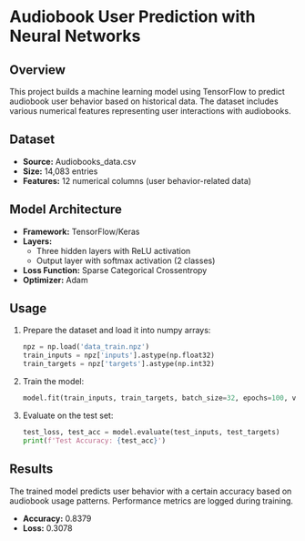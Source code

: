 # Audiobook User Prediction with Neural Networks

## Overview

This project builds a machine learning model using TensorFlow to predict audiobook user behavior based on historical data. The dataset includes various numerical features representing user interactions with audiobooks.

## Dataset

- **Source:** Audiobooks\_data.csv
- **Size:** 14,083 entries
- **Features:** 12 numerical columns (user behavior-related data)

## Model Architecture

- **Framework:** TensorFlow/Keras
- **Layers:**
  - Three hidden layers with ReLU activation
  - Output layer with softmax activation (2 classes)
- **Loss Function:** Sparse Categorical Crossentropy
- **Optimizer:** Adam

## Usage

1. Prepare the dataset and load it into numpy arrays:
   ```python
   npz = np.load('data_train.npz')
   train_inputs = npz['inputs'].astype(np.float32)
   train_targets = npz['targets'].astype(np.int32)
   ```
2. Train the model:
   ```python
   model.fit(train_inputs, train_targets, batch_size=32, epochs=100, validation_data=(validation_inputs, validation_targets))
   ```
3. Evaluate on the test set:
   ```python
   test_loss, test_acc = model.evaluate(test_inputs, test_targets)
   print(f'Test Accuracy: {test_acc}')
   ```

## Results

The trained model predicts user behavior with a certain accuracy based on audiobook usage patterns. Performance metrics are logged during training.

- **Accuracy:** 0.8379
- **Loss:** 0.3078
